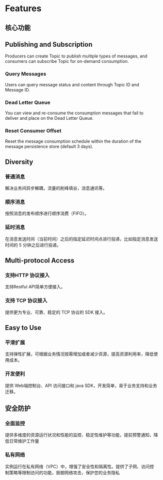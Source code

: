 # Features
## 核心功能
## Publishing and Subscription
Producers can create Topic to publish multiple types of messages, and consumers can subscribe Topic for on-demand consumption.

### Query Messages
Users can query message status and content through Topic ID and Message ID.

### Dead Letter Queue
You can view and re-consume the consumption messages that fail to deliver and place on the Dead Letter Queue.

### Reset Consumer Offset
Reset the message consumption schedule within the duration of the message persistence store (default 3 days).

## Diversity
### 普通消息
解决业务间异步解耦，流量的削峰填谷，消息通讯等。

### 顺序消息
按照消息的发布顺序进行顺序消费（FIFO）。

### 延时消息
在消息发送时间（当前时间）之后的指定延迟时间点进行投递，比如指定消息发送时间的 5 分钟之后进行投递。

## Multi-protocol Access
### 支持HTTP 协议接入
支持Restful API简单方便接入。

### 支持 TCP 协议接入
提供更为专业、可靠、稳定的 TCP 协议的 SDK 接入。

## Easy to Use
### 平滑扩展
支持弹性扩展，可根据业务情况按需增加或者减少资源，提高资源利用率，降低使用成本。

### 开发便利
提供 Web端控制台、API 访问接口和 java SDK，开发简单，易于业务支持和业务迁移。

## 安全防护
### 全面监控
提供多维度的资源运行状况和性能的监控、稳定性维护等功能，提前预警通知，降低日常维护工作量

### 私有网络
实例运行在私有网络（VPC）中，增强了安全性和隔离性。提供了子网、访问控制策略等限制访问的功能，抵御网络攻击，保护您的业务隐私
